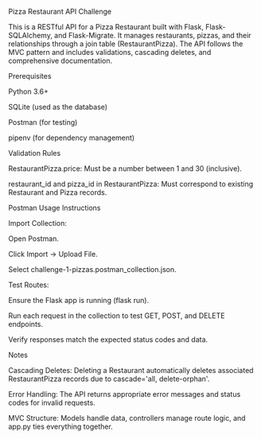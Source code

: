Pizza Restaurant API Challenge

This is a RESTful API for a Pizza Restaurant built with Flask, Flask-SQLAlchemy, and Flask-Migrate. It manages restaurants, pizzas, and their relationships through a join table (RestaurantPizza). The API follows the MVC pattern and includes validations, cascading deletes, and comprehensive documentation.

Prerequisites





Python 3.6+



SQLite (used as the database)



Postman (for testing)



pipenv (for dependency management)

Validation Rules





RestaurantPizza.price: Must be a number between 1 and 30 (inclusive).



restaurant_id and pizza_id in RestaurantPizza: Must correspond to existing Restaurant and Pizza records.

Postman Usage Instructions





Import Collection:





Open Postman.



Click Import → Upload File.



Select challenge-1-pizzas.postman_collection.json.



Test Routes:





Ensure the Flask app is running (flask run).



Run each request in the collection to test GET, POST, and DELETE endpoints.



Verify responses match the expected status codes and data.

Notes





Cascading Deletes: Deleting a Restaurant automatically deletes associated RestaurantPizza records due to cascade='all, delete-orphan'.



Error Handling: The API returns appropriate error messages and status codes for invalid requests.



MVC Structure: Models handle data, controllers manage route logic, and app.py ties everything together.